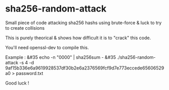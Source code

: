 # sha256-random-attack
Small piece of code attacking sha256 hashs using brute-force &amp; luck to try to create collisions

This is purely theorical & shows how difficult it is to "crack" this code.

You'll need openssl-dev to compile this.

Example :
&#35 echo -n "0000" | sha256sum -
&#35 ./sha256-random-attack -s 4 -d 9af15b336e6a9619928537df30b2e6a2376569fcf9d7e773eccede65606529a0 > password.txt

Good luck !
